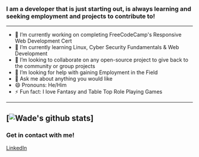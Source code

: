 ### I am a developer that is just starting out, is always learning and seeking employment and projects to contribute to!
---
- 🔭 I’m currently working on completing FreeCodeCamp's Responsive Web Development Cert
- 🌱 I’m currently learning Linux, Cyber Security Fundamentals & Web Development 
- 👯 I’m looking to collaborate on any open-source project to give back to the community or group projects
- 🤔 I’m looking for help with gaining Employment in the Field
- 💬 Ask me about anything you would like
- 😄 Pronouns: He/Him
- ⚡ Fun fact: I love Fantasy and Table Top Role Playing Games
- ---
[![Wade's github stats](https:github-readme-stats-murex-five.vercel.app/api?username=Wade-Roberts&count_private=true&show_icons=true&theme=dracula&hide=stars)]
---
### Get in contact with me!
[LinkedIn](https://www.linkedin.com/in/wade-roberts-development/)
